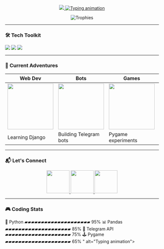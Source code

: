 <p align="center">
  <a href="https://github.com/gothamcitymurder">
    <img src="<p align="center">
  <a href="https://github.com/gothamcitymurder">
    <img src="https://readme-typing-svg.demolab.com?font=JetBrains+Mono&weight=600&size=26&duration=4000&pause=1000&color=7E3ACE&center=true&vCenter=true&width=500&lines=Hey+there+👋+I'm+Python+Padawan;16+yo+code+enthusiast+from+Russia;Turning+coffee+☕+into+code+since+2023;Always+learning+🚀;Open+for+collabs+✨" alt="Typing animation">
  </a>
</p>

<p align="center">
  <img src="https://github-profile-trophy.vercel.app/?username=gothamcitymurder&theme=onedark&row=1&column=6" alt="Trophies">
</p>

---

### 🛠️ **Tech Toolkit**
<p align="left">
  <img src="https://img.shields.io/badge/Python-3776AB?style=for-the-badge&logo=python&logoColor=white">
  <img src="https://img.shields.io/badge/Git-F05032?style=for-the-badge&logo=git&logoColor=white">
  <img src="https://img.shields.io/badge/VS_Code-007ACC?style=for-the-badge&logo=visual-studio-code&logoColor=white">
</p>

---

### 🌱 **Current Adventures**
<!-- Add your own gifs -->
| **Web Dev** | **Bots** | **Games** | **Data** |
|-------------|----------|-----------|----------|
| <img src="https://media.giphy.com/media/juua9i2c2fA0AIp2iq/giphy.gif" width="150"> | <img src="https://media.giphy.com/media/ZXKZWB13D6gvO7Iktj/giphy.gif" width="150"> | <img src="https://media.giphy.com/media/3oKIPEqDGUULpEU0aQ/giphy.gif" width="150"> | <img src="https://media.giphy.com/media/LpiVeIRgrq6a2js7JX/giphy.gif" width="150"> |
| Learning Django | Building Telegram bots | Pygame experiments | Pandas analysis |

---

### 📬 **Let's Connect**
<p align="center">
  <a href="https://t.me/VIP_HA_CEPBEPE">
    <img src="https://img.icons8.com/clouds/100/telegram-app.png" width="75">
  </a>
  <a href="https://instagram.com/VIP_HA_CEPBEPE">
    <img src="https://img.icons8.com/clouds/100/instagram.png" width="75">
  </a>
  <a href="mailto:phreshboyswaga@gmail.com">
    <img src="https://img.icons8.com/clouds/100/gmail.png" width="75">
  </a>
</p>

---

### 🎮 **Coding Stats**
🐍 Python       ▰▰▰▰▰▰▰▰▰▰▰▰▰▰▰▰▰▰▰▰ 95% 
📊 Pandas      ▰▰▰▰▰▰▰▰▰▰▰▰▰▰▰▰▰▰▰▰ 85% 
🤖 Telegram API ▰▰▰▰▰▰▰▰▰▰▰▰▰▰▰▰▰▰▰▰ 75% 
🕹️ Pygame      ▰▰▰▰▰▰▰▰▰▰▰▰▰▰▰▰▰▰▰▰ 65% " alt="Typing animation">
  </a>
</p>
